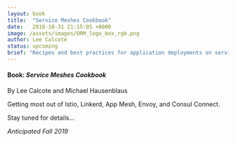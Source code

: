 ```yaml
---
layout: book
title:  "Service Meshes Cookbook"
date:   2018-10-31 21:15:05 +0000
image: /assets/images/ORM_logo_box_rgb.png
author: Lee Calcote
status: upcoming
brief: "Recipes and best practices for application deployments on service meshes."
---
```

<h4> Book: <i>Service Meshes Cookbook</i></h4>
By Lee Calcote and Michael Hausenblaus

Getting most out of Istio, Linkerd, App Mesh, Envoy, and Consul Connect.

Stay tuned for details...

<i>Anticipated Fall 2019</i>


